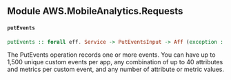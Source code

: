 ## Module AWS.MobileAnalytics.Requests

#### `putEvents`

``` purescript
putEvents :: forall eff. Service -> PutEventsInput -> Aff (exception :: EXCEPTION | eff) NoOutput
```

<p>The PutEvents operation records one or more events. You can have up to 1,500 unique custom events per app, any combination of up to 40 attributes and metrics per custom event, and any number of attribute or metric values.</p>


